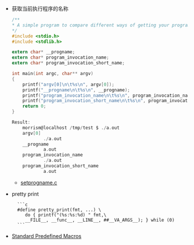 - 获取当前执行程序的名称
    ```c
    /**
    * A simple program to compare different ways of getting your program's name.
    */
    #include <stdio.h>
    #include <stdlib.h>

    extern char* __progname;
    extern char* program_invocation_name;
    extern char* program_invocation_short_name;

    int main(int argc, char** argv)
    {
        printf("argv[0]\n\t%s\n", argv[0]);
        printf("__progname\n\t%s\n", __progname);
        printf("program_invocation_name\n\t%s\n", program_invocation_name);
        printf("program_invocation_short_name\n\t%s\n", program_invocation_short_name);
        return 0;
    }

    Result:
        morrism@localhost /tmp/test $ ./a.out 
        argv[0]
                ./a.out
        __progname
                a.out
        program_invocation_name
                ./a.out
        program_invocation_short_name
                a.out
    ```
    - [setprogname.c](https://opensource.apple.com/source/Libc/Libc-1158.30.7/gen/FreeBSD/setprogname.c.auto.html)

- pretty print

        ```c
        #define pretty_print(fmt, ...) \
           do { printf("(%s:%s:%d) " fmt,\
           __FILE__, __func__, __LINE__, ##__VA_ARGS__); } while (0)
        ```
- [Standard Predefined Macros](https://gcc.gnu.org/onlinedocs/gcc-4.3.6/cpp/Standard-Predefined-Macros.html)